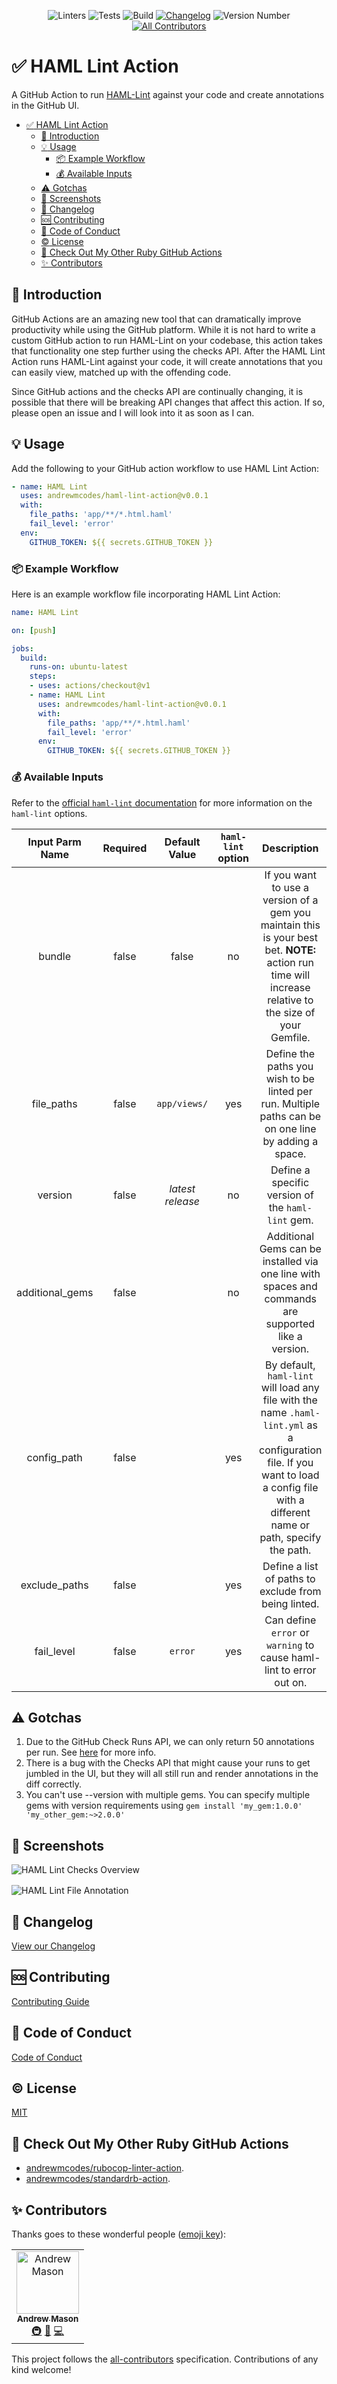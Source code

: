 <div align="center">

  ![Linters](https://github.com/andrewmcodes/haml-lint-action/workflows/Linters/badge.svg)
  ![Tests](https://github.com/andrewmcodes/haml-lint-action/workflows/Test/badge.svg)
  ![Build](https://github.com/andrewmcodes/haml-lint-action/workflows/Build/badge.svg)
  [![Changelog](https://github.com/andrewmcodes/haml-lint-action/workflows/Changelog/badge.svg)](/CHANGELOG.md)
  ![Version Number](https://img.shields.io/static/v1?label=Version&message=v0.0.1&color=blue)
  [![All Contributors](https://img.shields.io/badge/all_contributors-1-orange.svg?style=flat-square)](#contributors)
</div>

# :white_check_mark: HAML Lint Action

A GitHub Action to run [HAML-Lint](https://github.com/sds/haml-lint) against your code and create annotations in the GitHub UI.

- [:white_check_mark: HAML Lint Action](#whitecheckmark-haml-lint-action)
  - [:page_facing_up: Introduction](#pagefacingup-introduction)
  - [:bulb: Usage](#bulb-usage)
    - [:package: Example Workflow](#package-example-workflow)
    - [:moneybag: Available Inputs](#moneybag-available-inputs)
  - [:warning: Gotchas](#warning-gotchas)
  - [:camera_flash: Screenshots](#cameraflash-screenshots)
  - [:bookmark: Changelog](#bookmark-changelog)
  - [:sos: Contributing](#sos-contributing)
  - [:rotating_light: Code of Conduct](#rotatinglight-code-of-conduct)
  - [:copyright: License](#copyright-license)
  - [:robot: Check Out My Other Ruby GitHub Actions](#robot-check-out-my-other-ruby-github-actions)
  - [✨ Contributors](#%e2%9c%a8-contributors)

## :page_facing_up: Introduction

GitHub Actions are an amazing new tool that can dramatically improve productivity while using the GitHub platform. While it is not hard to write a custom GitHub action to run HAML-Lint on your codebase, this action takes that functionality one step further using the checks API. After the HAML Lint Action runs HAML-Lint against your code, it will create annotations that you can easily view, matched up with the offending code.

Since GitHub actions and the checks API are continually changing, it is possible that there will be breaking API changes that affect this action. If so, please open an issue and I will look into it as soon as I can.

## :bulb: Usage

Add the following to your GitHub action workflow to use HAML Lint Action:

```yaml
- name: HAML Lint
  uses: andrewmcodes/haml-lint-action@v0.0.1
  with:
    file_paths: 'app/**/*.html.haml'
    fail_level: 'error'
  env:
    GITHUB_TOKEN: ${{ secrets.GITHUB_TOKEN }}
```

### :package: Example Workflow

Here is an example workflow file incorporating HAML Lint Action:

```yaml
name: HAML Lint

on: [push]

jobs:
  build:
    runs-on: ubuntu-latest
    steps:
    - uses: actions/checkout@v1
    - name: HAML Lint
      uses: andrewmcodes/haml-lint-action@v0.0.1
      with:
        file_paths: 'app/**/*.html.haml'
        fail_level: 'error'
      env:
        GITHUB_TOKEN: ${{ secrets.GITHUB_TOKEN }}
```

### :moneybag: Available Inputs

Refer to the [official `haml-lint` documentation](https://github.com/sds/haml-lint#usage) for more information on the `haml-lint` options.

| ****Input Parm Name**** | ****Required**** | ****Default Value**** | ****`haml-lint` option**** |                                                                                  ****Description****                                                                                  |              **Example**              |
| :---------------------: | :--------------: | :-------------------: | :------------------------: | :-----------------------------------------------------------------------------------------------------------------------------------------------------------------------------------: | :-----------------------------------: |
|         bundle          |      false       |         false         |             no             |                If you want to use a version of a gem you maintain this is your best bet. **NOTE:** action run time will increase relative to the size of your Gemfile.                |                `true`                 |
|       file_paths        |      false       |     `app/views/`      |            yes             |                                         Define the paths you wish to be linted per run. Multiple paths can be on one line by adding a space.                                          |        `'app/**/*.html.haml'`         |
|         version         |      false       |   _latest release_    |             no             |                                                                   Define a specific version of the `haml-lint` gem.                                                                   |              `'0.33.0'`               |
|     additional_gems     |      false       |                       |             no             |                                         Additional Gems can be installed via one line with spaces and commands are supported like a version.                                          | `'rubocop-rails rubocop-performance'` |
|       config_path       |      false       |                       |            yes             | By default, `haml-lint` will load any file with the name `.haml-lint.yml` as a configuration file. If you want to load a config file with a different name or path, specify the path. |       `'config/haml-lint.yml'`        |
|      exclude_paths      |      false       |                       |            yes             |                                                                 Define a list of paths to exclude from being linted.                                                                  |    `'app/views/home/*.html.haml'`     |
|       fail_level        |      false       |        `error`        |            yes             |                                                          Can define `error` or `warning` to cause haml-lint to error out on.                                                          |              `'warning'`              |

## :warning: Gotchas

1. Due to the GitHub Check Runs API, we can only return 50 annotations per run. See [here](https://developer.github.com/v3/checks/runs/#output-object) for more info.
2. There is a bug with the Checks API that might cause your runs to get jumbled in the UI, but they will all still run and render annotations in the diff correctly.
3. You can't use --version with multiple gems. You can specify multiple gems with version requirements using `gem install 'my_gem:1.0.0' 'my_other_gem:~>2.0.0'`

## :camera_flash: Screenshots

<div style="margin-bottom:1rem;">

![HAML Lint Checks Overview](screenshots/check-overview.png)
</div>

![HAML Lint File Annotation](screenshots/file-annotation.png)

## :bookmark: Changelog

[View our Changelog](/CHANGELOG.md)

## :sos: Contributing

[Contributing Guide](/CONTRIBUTING.md)

## :rotating_light: Code of Conduct

[Code of Conduct](/CODE_OF_CONDUCT.md)

## :copyright: License

[MIT](/LICENSE.md)

## :robot: Check Out My Other Ruby GitHub Actions

- [andrewmcodes/rubocop-linter-action](https://github.com/andrewmcodes/rubocop-linter-action).
- [andrewmcodes/standardrb-action](https://github.com/andrewmcodes/standardrb-action).

## ✨ Contributors

Thanks goes to these wonderful people ([emoji key](https://allcontributors.org/docs/en/emoji-key)):

<!-- ALL-CONTRIBUTORS-LIST:START - Do not remove or modify this section -->
<!-- prettier-ignore -->
<table>
  <tr>
    <td align="center"><a href="https://www.andrewmason.me/"><img src="https://avatars1.githubusercontent.com/u/18423853?v=4" width="100px;" alt="Andrew Mason"/><br /><sub><b>Andrew Mason</b></sub></a><br /><a href="#infra-andrewmcodes" title="Infrastructure (Hosting, Build-Tools, etc)">🚇</a> <a href="https://github.com/andrewmcodes/haml-lint-action/commits?author=andrewmcodes" title="Documentation">📖</a> <a href="https://github.com/andrewmcodes/haml-lint-action/commits?author=andrewmcodes" title="Code">💻</a></td>
  </tr>
</table>

<!-- ALL-CONTRIBUTORS-LIST:END -->

This project follows the [all-contributors](https://github.com/all-contributors/all-contributors) specification. Contributions of any kind welcome!

